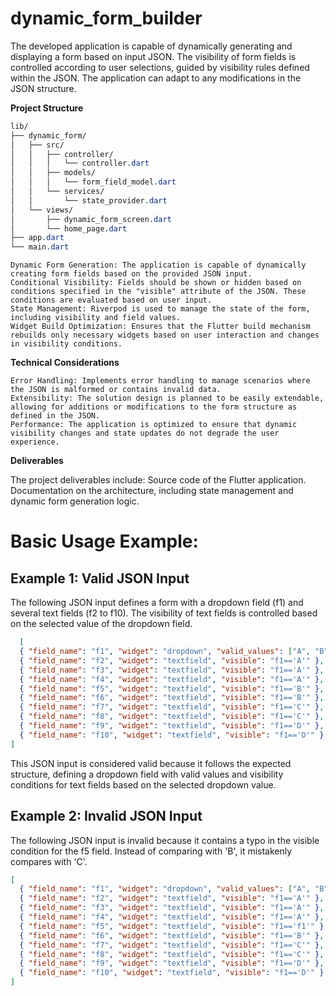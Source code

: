 # dynamic_form_builder

The developed application is capable of dynamically generating and displaying a form based on input JSON. The visibility of form fields is controlled according to user selections, guided by visibility rules defined within the JSON. The application can adapt to any modifications in the JSON structure.


**Project Structure**

``` css
lib/
├── dynamic_form/
│   ├── src/
│   │   ├── controller/
│   │   │   └── controller.dart
│   │   ├── models/
│   │   │   └── form_field_model.dart
│   │   └── services/
│   │       └── state_provider.dart
│   └── views/
│       ├── dynamic_form_screen.dart
│       └── home_page.dart
├── app.dart
└── main.dart
```

    Dynamic Form Generation: The application is capable of dynamically creating form fields based on the provided JSON input.
    Conditional Visibility: Fields should be shown or hidden based on conditions specified in the "visible" attribute of the JSON. These conditions are evaluated based on user input.
    State Management: Riverpod is used to manage the state of the form, including visibility and field values.
    Widget Build Optimization: Ensures that the Flutter build mechanism rebuilds only necessary widgets based on user interaction and changes in visibility conditions.

**Technical Considerations**

    Error Handling: Implements error handling to manage scenarios where the JSON is malformed or contains invalid data.
    Extensibility: The solution design is planned to be easily extendable, allowing for additions or modifications to the form structure as defined in the JSON.
    Performance: The application is optimized to ensure that dynamic visibility changes and state updates do not degrade the user experience.


**Deliverables**

The project deliverables include:
Source code of the Flutter application.
Documentation on the architecture, including state management and dynamic form generation logic.

# Basic Usage Example: 

## Example 1: Valid JSON Input

The following JSON input defines a form with a dropdown field (f1) and several text fields (f2 to f10).
The visibility of text fields is controlled based on the selected value of the dropdown field.

``` json
  [
  { "field_name": "f1", "widget": "dropdown", "valid_values": ["A", "B", "C", "D"] },
  { "field_name": "f2", "widget": "textfield", "visible": "f1=='A'" },
  { "field_name": "f3", "widget": "textfield", "visible": "f1=='A'" },
  { "field_name": "f4", "widget": "textfield", "visible": "f1=='A'" },
  { "field_name": "f5", "widget": "textfield", "visible": "f1=='B'" },
  { "field_name": "f6", "widget": "textfield", "visible": "f1=='B'" },
  { "field_name": "f7", "widget": "textfield", "visible": "f1=='C'" },
  { "field_name": "f8", "widget": "textfield", "visible": "f1=='C'" },
  { "field_name": "f9", "widget": "textfield", "visible": "f1=='D'" },
  { "field_name": "f10", "widget": "textfield", "visible": "f1=='D'" }
]

```
This JSON input is considered valid because it follows the expected structure, 
defining a dropdown field with valid values and visibility conditions for text
 fields based on the selected dropdown value.

## Example 2: Invalid JSON Input

The following JSON input is invalid because it contains a typo in the visible condition for the f5 field. Instead of comparing with 'B', it mistakenly compares with 'C'.

``` json
[
  { "field_name": "f1", "widget": "dropdown", "valid_values": ["A", "B", "C", "D"] },
  { "field_name": "f2", "widget": "textfield", "visible": "f1=='A'" },
  { "field_name": "f3", "widget": "textfield", "visible": "f1=='A'" },
  { "field_name": "f4", "widget": "textfield", "visible": "f1=='A'" },
  { "field_name": "f5", "widget": "textfield", "visible": "f1=='f1'" }, // Incorrect visibility condition
  { "field_name": "f6", "widget": "textfield", "visible": "f1=='B'" },
  { "field_name": "f7", "widget": "textfield", "visible": "f1=='C'" },
  { "field_name": "f8", "widget": "textfield", "visible": "f1=='C'" },
  { "field_name": "f9", "widget": "textfield", "visible": "f1=='D'" },
  { "field_name": "f10", "widget": "textfield", "visible": "f1=='D'" }
]

```





